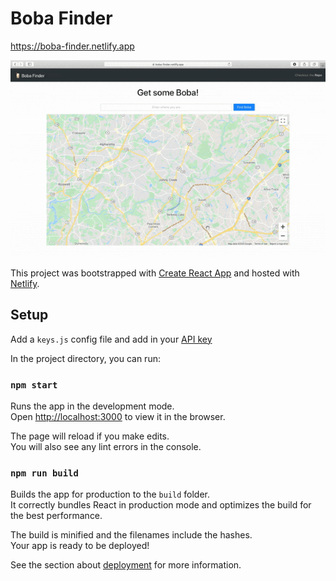 # Boba Finder

https://boba-finder.netlify.app

![Alt Text](./boba.gif)

This project was bootstrapped with [Create React App](https://github.com/facebook/create-react-app) and hosted with [Netlify](https://www.netlify.com).

## Setup

Add a `keys.js` config file and add in your [API key](https://developers.google.com/maps/documentation/javascript/get-api-key)

In the project directory, you can run:

### `npm start`

Runs the app in the development mode.<br />
Open [http://localhost:3000](http://localhost:3000) to view it in the browser.

The page will reload if you make edits.<br />
You will also see any lint errors in the console.

### `npm run build`

Builds the app for production to the `build` folder.<br />
It correctly bundles React in production mode and optimizes the build for the best performance.

The build is minified and the filenames include the hashes.<br />
Your app is ready to be deployed!

See the section about [deployment](https://facebook.github.io/create-react-app/docs/deployment) for more information.